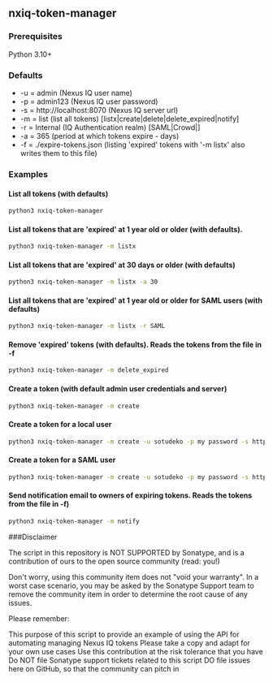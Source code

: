 ## nxiq-token-manager

### Prerequisites

Python 3.10+

### Defaults

- -u = admin (Nexus IQ user name)
- -p = admin123 (Nexus IQ user password)
- -s = http://localhost:8070 (Nexus IQ server url)
- -m = list (list all tokens) [listx|create|delete|delete_expired|notify]
- -r = Internal (IQ Authentication realm) [SAML|Crowd|<LDAP Server Id>]
- -a = 365 (period at which tokens expire - days)
- -f = ./expire-tokens.json (listing 'expired' tokens with '-m listx' also writes them to this file)

### Examples

#### List all tokens (with defaults)
```bash
python3 nxiq-token-manager
````
#### List all tokens that are 'expired' at 1 year old or older (with defaults). 
```bash
python3 nxiq-token-manager -m listx
```
#### List all tokens that are 'expired' at 30 days or older (with defaults)
```bash
python3 nxiq-token-manager -m listx -a 30
```
#### List all tokens that are 'expired' at 1 year old or older for SAML users (with defaults)
```bash
python3 nxiq-token-manager -m listx -r SAML
```
#### Remove 'expired' tokens (with defaults). Reads the tokens from the file in -f
```bash
python3 nxiq-token-manager -m delete_expired 
```
#### Create a token (with default admin user credentials and server)
```bash
python3 nxiq-token-manager -m create
```
#### Create a token for a local user
```bash
python3 nxiq-token-manager -m create -u sotudeko -p my password -s http://iqserver:8070
```
#### Create a token for a SAML user
```bash
python3 nxiq-token-manager -m create -u sotudeko -p my password -s http://iqserver:8070 -r SAML
```
#### Send notification email to owners of expiring tokens. Reads the tokens from the file in -f)
```bash
python3 nxiq-token-manager -m notify 
```


###Disclaimer

The script in this repository is NOT SUPPORTED by Sonatype, and is a contribution of ours to the open source community (read: you!)

Don't worry, using this community item does not "void your warranty". In a worst case scenario, you may be asked by the Sonatype Support team to remove the community item in order to determine the root cause of any issues.

Please remember:

This purpose of this script to provide an example of using the API for automating managing Nexus IQ tokens
Please take a copy and adapt for your own use cases
Use this contribution at the risk tolerance that you have
Do NOT file Sonatype support tickets related to this script
DO file issues here on GitHub, so that the community can pitch in




